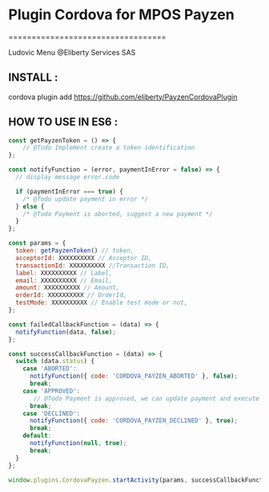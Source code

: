 # Plugin Cordova for MPOS Payzen #
==================================

Ludovic Menu @Eliberty Services SAS

INSTALL :
---------

cordova plugin add https://github.com/eliberty/PayzenCordovaPlugin


HOW TO USE IN ES6 :
-------------------

```javascript
const getPayzenToken = () => {
	// @Todo Implement create a token identification
};

const notifyFunction = (error, paymentInError = false) => {
  // display message error.code

  if (paymentInError === true) {
    /* @Todo update payment in error */
  } else {
    /* @Todo Payment is aborted, suggest a new payment */
  }
};

const params = {
  token: getPayzenToken() // token,
  acceptorId: XXXXXXXXXX // Acceptor ID,
  transactionId: XXXXXXXXXX //Transaction ID,
  label: XXXXXXXXXX // Label,
  email: XXXXXXXXXX // Email,
  amount: XXXXXXXXXX // Amount,
  orderId: XXXXXXXXXX // OrderId,
  testMode: XXXXXXXXXX // Enable test mode or not,
};

const failedCallbackFunction = (data) => {  
  notifyFunction(data, false);
};

const successCallbackFunction = (data) => {  
  switch (data.status) {
    case 'ABORTED':      
      notifyFunction({ code: 'CORDOVA_PAYZEN_ABORTED' }, false);
      break;
    case 'APPROVED':      
       // @Todo Payment is approved, we can update payment and execute the next instructions
      break;
    case 'DECLINED':      
      notifyFunction({ code: 'CORDOVA_PAYZEN_DECLINED' }, true);
      break;
    default:
      notifyFunction(null, true);
      break;
  }
};

window.plugins.CordovaPayzen.startActivity(params, successCallbackFunction, failedCallbackFunction);
```